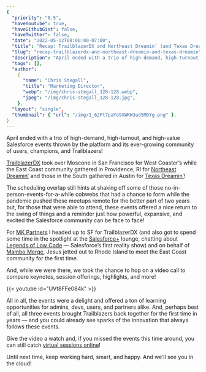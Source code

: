 ```yaml
---
{
  "priority": "0.5",
  "haveYoutube": true,
  "haveGithubGist": false,
  "haveTwitter": false,
  "date": "2022-05-12T08:00:00-07:00",
  "title": "Recap: TrailblazerDX and Northeast Dreamin’ (and Texas Dreamin’)",
  "Slug": "recap-trailblazerdx-and-northeast-dreamin-and-texas-dreamin",
  "description": "April ended with a trio of high-demand, high-turnout, and high-value Salesforce events thrown by the platform and its ever-growing…",
  "tags": [],
  "author":
    {
      "name": "Chris Stegall",
      "title": "Marketing Director",
      "webp": "/img/chris-stegall_128-128.webp",
      "jpeg": "/img/chris-stegall_128-128.jpg",
    },
  "layout": "single",
  "thumbnail": { "url": "/img/1_62Pt7paYo9XWKW3ud5MDYg.png" },
}
---
```


April ended with a trio of high-demand, high-turnout, and high-value Salesforce events thrown by the platform and its ever-growing community of users, champions, and Trailblazers!

[TrailblazerDX](https://www.salesforce.com/trailblazerdx/) took over Moscone in San Francisco for West Coaster’s while the East Coast community gathered in Providence, RI for [Northeast Dreamin’](https://northeastdreamin.com/) and those in the South gathered in Austin for [Texas Dreamin’](https://www.texasdreamin.org/)!

The scheduling overlap still hints at shaking off some of those no-in-person-events-for-a-while cobwebs that had a chance to form while the pandemic pushed these meetups remote for the better part of two years but, for those that were able to attend, these events offered a nice return to the swing of things and a reminder just how powerful, expansive, and excited the Salesforce community can be face to face!

For [MK Partners](https://www.mkpartners.com/) I headed up to SF for TrailblazerDX (and also got to spend some time in the spotlight at the [Salesforce+](https://www.salesforce.com/plus/) lounge, chatting about [Legends of Low Code](https://www.salesforce.com/plus/series/Legends_of_Low_Code) — Salesforce’s first reality show) and on behalf of [Mambo Merge](https://www.mambomerge.com/), Jesus jetted out to Rhode Island to meet the East Coast community for the first time.

And, while we were there, we took the chance to hop on a video call to compare keynotes, session offerings, highlights, and more!

{{< youtube id="UVt8FFe084k" >}}

All in all, the events were a delight and offered a ton of learning opportunities for admins, devs, users, and partners alike. And, perhaps best of all, all three events brought Trailblazers back together for the first time in years — and you could already see sparks of the innovation that always follows these events.

Give the video a watch and, if you missed the events this time around, you can still catch [virtual sessions online](https://www.salesforce.com/plus/experience/TrailblazerDX_2022/series/Best_of_TrailblazerDX/episode/episode-s1e1)!

Until next time, keep working hard, smart, and happy. And we’ll see you in the cloud!
